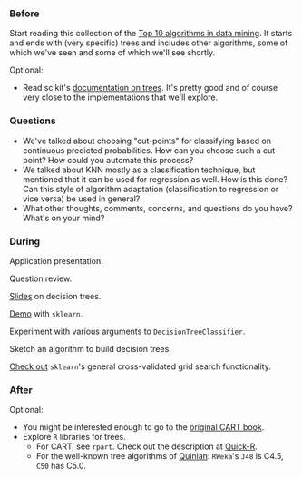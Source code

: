 ### Before

Start reading this collection of the [Top 10 algorithms in data mining](http://www.cs.umd.edu/~samir/498/10Algorithms-08.pdf). It starts and ends with (very specific) trees and includes other algorithms, some of which we've seen and some of which we'll see shortly.

Optional:

 * Read scikit's [documentation on trees](http://scikit-learn.org/dev/modules/tree.html). It's pretty good and of course very close to the implementations that we'll explore.


### Questions

 * We've talked about choosing "cut-points" for classifying based on continuous predicted probabilities. How can you choose such a cut-point? How could you automate this process?
 * We talked about KNN mostly as a classification technique, but mentioned that it can be used for regression as well. How is this done? Can this style of algorithm adaptation (classification to regression or vice versa) be used in general?
 * What other thoughts, comments, concerns, and questions do you have? What's on your mind?


### During

Application presentation.

Question review.

[Slides](slides.pdf) on decision trees.

[Demo](tree.py) with `sklearn`.

Experiment with various arguments to `DecisionTreeClassifier`.

Sketch an algorithm to build decision trees.

[Check out](grid.py) `sklearn`'s general cross-validated grid search functionality.


### After

Optional:

 * You might be interested enough to go to the [original CART book](amazon.com/Classification-Regression-Wadsworth-Statistics-Probability/dp/0412048418/).
 * Explore `R` libraries for trees.
     * For CART, see `rpart`. Check out the description at [Quick-R](http://www.statmethods.net/advstats/cart.html).
     * For the well-known tree algorithms of [Quinlan](http://www.rulequest.com/): `RWeka`'s `J48` is C4.5, `C50` has C5.0.
